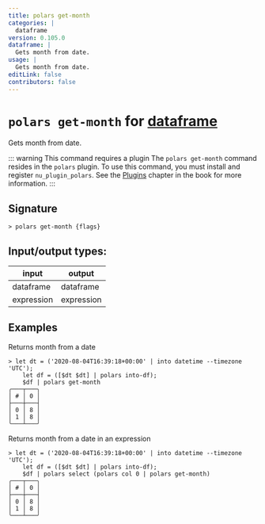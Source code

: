 ```yaml
---
title: polars get-month
categories: |
  dataframe
version: 0.105.0
dataframe: |
  Gets month from date.
usage: |
  Gets month from date.
editLink: false
contributors: false
---
```

<!-- This file is automatically generated. Please edit the command in https://github.com/nushell/nushell instead. -->

# `polars get-month` for [dataframe](/commands/categories/dataframe.md)

<div class='command-title'>Gets month from date.</div>

::: warning This command requires a plugin
The `polars get-month` command resides in the `polars` plugin.
To use this command, you must install and register `nu_plugin_polars`.
See the [Plugins](/book/plugins.html) chapter in the book for more information.
:::


## Signature

```> polars get-month {flags} ```


## Input/output types:

| input      | output     |
| ---------- | ---------- |
| dataframe  | dataframe  |
| expression | expression |
## Examples

Returns month from a date
```nu
> let dt = ('2020-08-04T16:39:18+00:00' | into datetime --timezone 'UTC');
    let df = ([$dt $dt] | polars into-df);
    $df | polars get-month
╭───┬───╮
│ # │ 0 │
├───┼───┤
│ 0 │ 8 │
│ 1 │ 8 │
╰───┴───╯

```

Returns month from a date in an expression
```nu
> let dt = ('2020-08-04T16:39:18+00:00' | into datetime --timezone 'UTC');
    let df = ([$dt $dt] | polars into-df);
    $df | polars select (polars col 0 | polars get-month)
╭───┬───╮
│ # │ 0 │
├───┼───┤
│ 0 │ 8 │
│ 1 │ 8 │
╰───┴───╯

```
